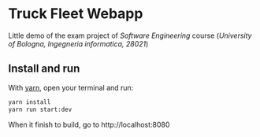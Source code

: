 # Truck Fleet Webapp

Little demo of the exam project of *Software Engineering* course (*University of Bologna, Ingegneria informatica, 28021*)

## Install and run

With [yarn](https://yarnpkg.com/), open your terminal and run:

```bash
yarn install
yarn run start:dev
```

When it finish to build, go to http://localhost:8080
